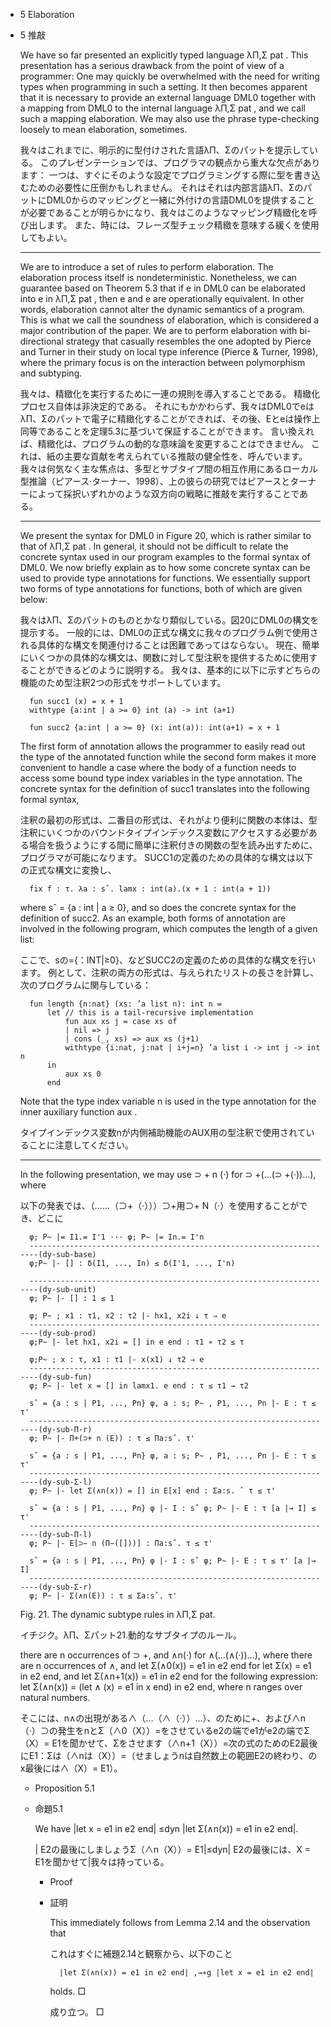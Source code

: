 - 5 Elaboration
- 5 推敲

	We have so far presented an explicitly typed language λΠ,Σ pat .
	This presentation has a serious drawback from the point of view of a programmer:
	One may quickly be overwhelmed with the need for writing types when programming in such a setting.
	It then becomes apparent that it is necessary to provide an external language DML0 together with a mapping from DML0 to the internal language λΠ,Σ pat , and we call such a mapping elaboration.
	We may also use the phrase type-checking loosely to mean elaboration, sometimes.

	我々はこれまでに、明示的に型付けされた言語λΠ、Σのパットを提示している。
	このプレゼンテーションでは、プログラマの観点から重大な欠点があります：
	一つは、すぐにそのような設定でプログラミングする際に型を書き込むための必要性に圧倒かもしれません。
	それはそれは内部言語λΠ、ΣのパットにDML0からのマッピングと一緒に外付けの言語DML0を提供することが必要であることが明らかになり、我々はこのようなマッピング精緻化を呼び出します。
	また、時には、フレーズ型チェック精緻を意味する緩くを使用してもよい。

	----

	We are to introduce a set of rules to perform elaboration.
	The elaboration process itself is nondeterministic.
	Nonetheless, we can guarantee based on Theorem 5.3 that if e in DML0 can be elaborated into e in λΠ,Σ pat , then e and e are operationally equivalent.
	In other words, elaboration cannot alter the dynamic semantics of a program.
	This is what we call the soundness of elaboration, which is considered a major contribution of the paper.
	We are to perform elaboration with bi-directional strategy that casually resembles the one adopted by Pierce and Turner in their study on local type inference (Pierce & Turner, 1998), where the primary focus is on the interaction between polymorphism and subtyping.

	我々は、精緻化を実行するために一連の規則を導入することである。
	精緻化プロセス自体は非決定的である。
	それにもかかわらず、我々はDML0でeはλΠ、Σのパットで電子に精緻化することができれば、その後、Eとeは操作上同等であることを定理5.3に基づいて保証することができます。
	言い換えれば、精緻化は、プログラムの動的な意味論を変更することはできません。
	これは、紙の主要な貢献を考えられている推敲の健全性を、呼んでいます。
	我々は何気なく主な焦点は、多型とサブタイプ間の相互作用にあるローカル型推論（ピアース·ターナー、1998）、上の彼らの研究ではピアースとターナーによって採択いずれかのような双方向の戦略に推敲を実行することである。

	----

	We present the syntax for DML0 in Figure 20, which is rather similar to that of λΠ,Σ pat .
	In general, it should not be difficult to relate the concrete syntax used in our program examples to the formal syntax of DML0.
	We now briefly explain as to how some concrete syntax can be used to provide type annotations for functions.
	We essentially support two forms of type annotations for functions, both of which are given below:
	
	我々はλΠ、Σのパットのものとかなり類似している。図20にDML0の構文を提示する。
	一般的には、DML0の正式な構文に我々のプログラム例で使用される具体的な構文を関連付けることは困難であってはならない。
	現在、簡単にいくつかの具体的な構文は、関数に対して型注釈を提供するために使用することができるどのように説明する。
	我々は、基本的に以下に示すどちらの機能のため型注釈2つの形式をサポートしています。

		fun succ1 (x) = x + 1
		withtype {a:int | a >= 0} int (a) -> int (a+1)

		fun succ2 {a:int | a >= 0} (x: int(a)): int(a+1) = x + 1

	The first form of annotation allows the programmer to easily read out the type of the annotated function while the second form makes it more convenient to handle a case where the body of a function needs to access some bound type index variables in the type annotation.
	The concrete syntax for the definition of succ1 translates into the following formal syntax,

	注釈の最初の形式は、二番目の形式は、それがより便利に関数の本体は、型注釈にいくつかのバウンドタイプインデックス変数にアクセスする必要がある場合を扱うようにする間に簡単に注釈付きの関数の型を読み出すために、プログラマが可能になります。
	SUCC1の定義のための具体的な構文は以下の正式な構文に変換し、



		fix f : τ. λa : sˆ. lamx : int(a).(x + 1 : int(a + 1))

	where sˆ = {a : int | a ≥ 0}, and so does the concrete syntax for the definition of succ2.
	As an example, both forms of annotation are involved in the following program, which computes the length of a given list:

	ここで、sの={：INT|≥0}、などSUCC2の定義のための具体的な構文を行います。
	例として、注釈の両方の形式は、与えられたリストの長さを計算し、次のプログラムに関与している：

		fun length {n:nat} (xs: ’a list n): int n =
			let // this is a tail-recursive implementation
				fun aux xs j = case xs of
				| nil => j
				| cons (_, xs) => aux xs (j+1)
				withtype {i:nat, j:nat | i+j=n} ’a list i -> int j -> int n
			in
				aux xs 0
			end

	Note that the type index variable n is used in the type annotation for the inner auxiliary function aux .

	タイプインデックス変数nが内側補助機能のAUX用の型注釈で使用されていることに注意してください。


	----

	In the following presentation, we may use ⊃ + n (·) for ⊃ +(...(⊃ +(·))...), where

	以下の発表では、（......（⊃+（·）））⊃+用⊃+ N（·）を使用することができ、どこに

		φ; P~ |= I1.= I'1 ··· φ; P~ |= In.= I'n
		---------------------------------------------------------------------(dy-sub-base)
		φ;P~ |- [] : δ(I1, ..., In) ≤ δ(I'1, ..., I'n)

		---------------------------------------------------------------------(dy-sub-unit)
		φ; P~ |- [] : 1 ≤ 1

		φ; P~ ; x1 : τ1, x2 : τ2 |- hx1, x2i ↓ τ ⇒ e
		---------------------------------------------------------------------(dy-sub-prod)
		φ;P~ |- let hx1, x2i = [] in e end : τ1 ∗ τ2 ≤ τ

		φ;P~ ; x : τ, x1 : τ1 |- x(x1) ↓ τ2 ⇒ e
		---------------------------------------------------------------------(dy-sub-fun)
		φ; P~ |- let x = [] in lamx1. e end : τ ≤ τ1 → τ2

		sˆ = {a : s | P1, ..., Pn} φ, a : s; P~ , P1, ..., Pn |- E : τ ≤ τ'
		---------------------------------------------------------------------(dy-sub-Π-r)
		φ; P~ |- Π+(⊃+ n (E)) : τ ≤ Πa:sˆ. τ'

		sˆ = {a : s | P1, ..., Pn} φ, a : s; P~ , P1, ..., Pn |- E : τ ≤ τ'
		---------------------------------------------------------------------(dy-sub-Σ-l)
		φ; P~ |- let Σ(∧n(x)) = [] in E[x] end : Σa:s. ˆ τ ≤ τ'

		sˆ = {a : s | P1, ..., Pn} φ |- I : sˆ φ; P~ |- E : τ [a |→ I] ≤ τ'
		---------------------------------------------------------------------(dy-sub-Π-l)
		φ; P~ |- E[⊃− n (Π−([]))] : Πa:sˆ. τ ≤ τ'

		sˆ = {a : s | P1, ..., Pn} φ |- I : sˆ φ; P~ |- E : τ ≤ τ' [a |→ I]
		---------------------------------------------------------------------(dy-sub-Σ-r)
		φ; P~ |- Σ(∧n(E)) : τ ≤ Σa:sˆ. τ'

	Fig. 21. The dynamic subtype rules in λΠ,Σ pat.
	
	イチジク。λΠ、Σパット21.動的なサブタイプのルール。

	there are n occurrences of ⊃ +, and ∧n(·) for ∧(...(∧(·))...), where there are n occurrences of ∧, and let Σ(∧0(x)) = e1 in e2 end for let Σ(x) = e1 in e2 end, and let Σ(∧n+1(x)) = e1 in e2 end for the following expression: let Σ(∧n(x)) = (let ∧ (x) = e1 in x end) in e2 end, where n ranges over natural numbers.

	そこには、n∧の出現がある∧（...（∧（·））...）、のために+、および∧n（·）⊃の発生をnとΣ（∧0（X））=をさせているe2の端でe1がe2の端でΣ（X）= E1を聞かせて、Σをさせます（∧n+1（X））=次の式のためのE2最後にE1：Σは（∧nは（X））=（せましょうnは自然数上の範囲E2の終わり、のx最後には∧（X）= E1）。

	- Proposition 5.1
	- 命題5.1

		We have |let x = e1 in e2 end| ≤dyn |let Σ(∧n(x)) = e1 in e2 end|.
	
		| E2の最後にしましょうΣ（∧n（X））= E1|≤dyn| E2の最後には、X = E1を聞かせて|我々は持っている。

		- Proof
		- 証明

			This immediately follows from Lemma 2.14 and the observation that
			
			これはすぐに補題2.14と観察から、以下のこと

				|let Σ(∧n(x)) = e1 in e2 end| ,→∗g |let x = e1 in e2 end|

			holds. □

			成り立つ。 □
